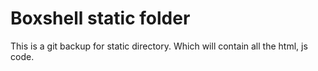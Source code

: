 Boxshell static folder
=======================
This is a git backup for static directory. Which will contain all the html, js code.
